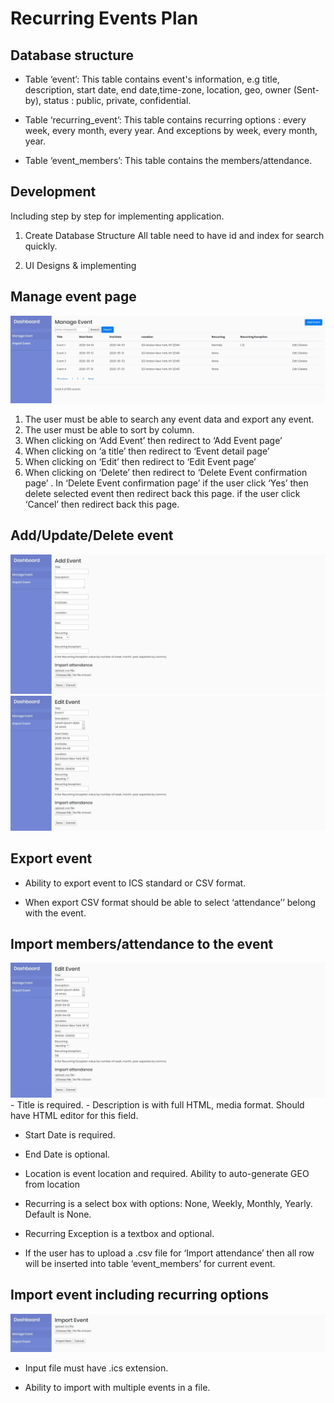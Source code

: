 # Recurring Events Plan

## Database structure

* Table ‘event’: 
This table contains event's information, e.g title, description, start date, end date,time-zone, location, geo, owner (Sent-by), status : public, private, confidential.

* Table ‘recurring_event’:
This table contains recurring options : every week, every month, every year. And exceptions by week, every month, year.

* Table ‘event_members’:
This table contains the members/attendance.


## Development 
Including step by step for implementing application.
1. Create Database Structure
All table need to have id and index for search quickly.

2. UI Designs & implementing

## Manage event page
<img src="images/p1.jpg">

1.	The user must be able to search any event data and export any event.
2.	The user must be able to sort by column.
3.	When clicking on  ‘Add Event’  then redirect to ‘Add Event page’ 
4.	When clicking on  ‘a title’ then redirect to ‘Event detail page’ 
5.	When clicking on  ‘Edit’  then redirect to ‘Edit Event page’ 
6.	When clicking on  ‘Delete’  then redirect to ‘Delete Event confirmation page’ . In ‘Delete Event confirmation page’ if the user click ‘Yes’ then delete selected event then redirect back this page. if the user click ‘Cancel’ then redirect back this page.

## Add/Update/Delete event
<img src="images/p2.jpg">

<img src="images/p3.jpg">

## Export event

-	Ability to export event to ICS standard or CSV format.

-	When export CSV format should be able to select ‘attendance’’ belong with the event.


## Import members/attendance to the event
<img src="images/p4.jpg">
-	Title is required.
-	Description is with full HTML, media format. Should have HTML editor for this field.

-	Start Date is required.

-	End Date is optional.

-	Location is event location and required. Ability to auto-generate GEO from location

-	Recurring is a select box with options: None, Weekly, Monthly, Yearly. Default is None.

-	Recurring Exception is a textbox and optional.

-	If the user has to upload a .csv file for ‘Import attendance’ then all row will be inserted into table ‘event_members’ for current event.

## Import event including recurring options
<img src="images/p5.jpg">

-	Input file must have .ics extension. 

-	Ability to import with multiple events in a file.

